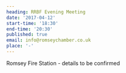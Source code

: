 ```yaml
---
heading: RRBF Evening Meeting
date: '2017-04-12'
start-time: '18:30'
end-time: '20:30'
published: true
email: info@romseychamber.co.uk
place: '-'
---
```

Romsey Fire Station - details to be confirmed
